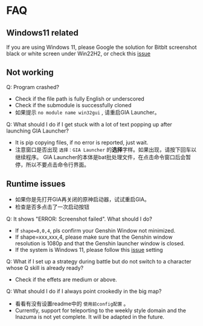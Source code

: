 # FAQ

## Windows11 related

If you are using Windows 11, please Google the solution for Bitblt screenshot black or white screen under Win22H2, or check this [issue](https://github.com/GengGode/cvAutoTrack/issues/9)

## Not working

Q: Program crashed?

- Check if the file path is fully English or underscored
- Check if the submodule is successfully cloned
- 如果提示 `no module name win32gui` , 请重启GIA Launcher。

Q: What should I do if I get stuck with a lot of text popping up after launching GIA Launcher?

- It is pip copying files, if no error is reported, just wait.
- 注意窗口是否出现 `选择：GIA Launcher` 的<strong>选择</strong>字样。如果出现，请按下回车以继续程序。 GIA Launcher的本体是bat批处理文件，在点击命令窗口后会暂停，所以不要点击命令行界面。

## Runtime issues

- 如果你是先打开GIA再关闭的原神启动器，试试重启GIA。
- 检查是否多点击了一次启动按钮

Q: It shows "ERROR: Screenshot failed". What should I do?

- If `shape=0,0,4`, pls confirm your Genshin Window not minimized.
- If shape=xxx,xxx,4, please make sure that the Genshin window resolution is 1080p and that the Genshin launcher window is closed.
- If the system is Windows 11, please follow this [issue](https://github.com/GengGode/cvAutoTrack/issues/9) setting

Q: What if I set up a strategy during battle but do not switch to a character whose Q skill is already ready?

- Check if the effets are medium or above.

Q: What should I do if I always point crookedly in the big map?

- 看看有没有设置readme中的 `使用前config配置` 。
- Currently, support for teleporting to the weekly style domain and the Inazuma is not yet complete. It will be adapted in the future.
